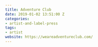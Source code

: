 ```yaml
---
title: Adventure Club
date: 2019-01-02 13:51:00 Z
categories:
- artist-and-label-press
tags:
- artist
website: https://weareadventureclub.com/
---
```


